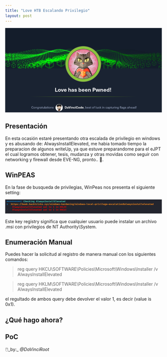 ```yaml
---
title: "Love HTB Escalando Privilegio"
layout: post
---
```

![Love HTB](/assets/images/love.png)

<h2>Presentación</h2>
En esta ocasión estaré presentando otra escalada de privilegio en windows y es abusando de: AlwaysInstallElevated, me habia tomado tiempo la preparacion de algunos writeUp, ya que estuve preparandome para el eJPT el cual logramos obtener, tesis, mudanza y otras movidas como seguir con networking y firewall desde EVE-NG, pronto..  🤯.

<h2>WinPEAS</h2>
En la fase de busqueda de privilegias, WinPeas nos presenta el siguiente setting:

![Love HTB Escalando Privilegio ](/assets/images/love-1.png)

Este key registry significa que cualquier usuario puede instalar un archivo .msi con privilegios de NT Authority\System.

<h2>Enumeración Manual</h2>

Puedes hacer la solicitud al registro de manera manual con los siguientes comandos:

> reg query HKCU\SOFTWARE\Policies\Microsoft\Windows\Installer /v AlwaysInstallElevated

> reg query HKLM\SOFTWARE\Policies\Microsoft\Windows\Installer /v AlwaysInstallElevated

el regultado de ambos query debe devolver el valor 1, es decir (value is 0x1).

<h2> ¿Qué hago ahora? </h2>
 




<h2>PoC</h2>





🖱️_by:_ *@DaVinciRoot*

